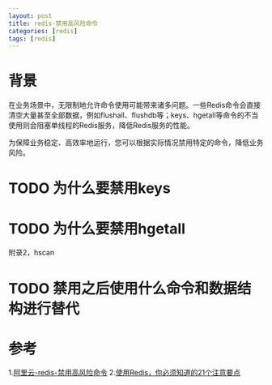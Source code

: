 ```yaml
---
layout: post
title: redis-禁用高风险命令
categories: [redis]
tags: [redis]
---
```


# 背景
在业务场景中，无限制地允许命令使用可能带来诸多问题。一些Redis命令会直接清空大量甚至全部数据，例如flushall、flushdb等；keys、hgetall等命令的不当使用则会阻塞单线程的Redis服务，降低Redis服务的性能。

为保障业务稳定、高效率地运行，您可以根据实际情况禁用特定的命令，降低业务风险。

# TODO 为什么要禁用keys

# TODO 为什么要禁用hgetall
附录2，hscan

# TODO 禁用之后使用什么命令和数据结构进行替代

# 

# 参考
1.[阿里云-redis-禁用高风险命令](https://www.alibabacloud.com/help/zh/doc-detail/107695.htm)
2.[使用Redis，你必须知道的21个注意要点](https://developers.weixin.qq.com/community/develop/article/doc/000a2828b3cd70cf31ebf7e165b413)